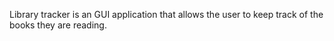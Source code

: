 Library tracker is an GUI application that allows the user to keep track of the books they are reading. 
